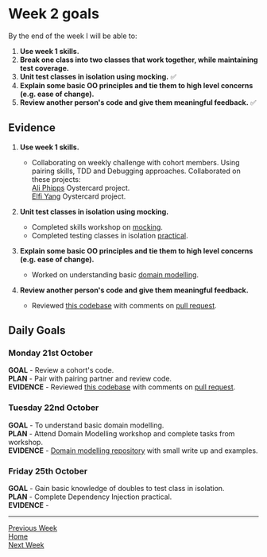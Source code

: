 # Week 2 goals

By the end of the week I will be able to:

1. **Use week 1 skills.**
2. **Break one class into two classes that work together, while maintaining test coverage.**
3. **Unit test classes in isolation using mocking.** :white_check_mark:
4. **Explain some basic OO principles and tie them to high level concerns (e.g. ease of change).**
5. **Review another person's code and give them meaningful feedback.** :white_check_mark:

## Evidence

1. **Use week 1 skills.**

    * Collaborating on weekly challenge with cohort members. Using pairing skills, TDD and Debugging approaches. Collaborated on these projects:    
[Ali Phipps](https://github.com/ali-phipps/oystercard) Oystercard project.    
[Elfi Yang](https://github.com/elfiyang16/oystercard) Oystercard project.

3. **Unit test classes in isolation using mocking.**

    * Completed skills workshop on [mocking](https://github.com/jonesandy/skills-workshops/tree/master/week-2/mocking_2/spec).
    * Completed testing classes in isolation [practical](https://github.com/jonesandy/testing_relationships_between_classes).

4. **Explain some basic OO principles and tie them to high level concerns (e.g. ease of change).**

    * Worked on understanding basic [domain modelling](https://github.com/jonesandy/domain-modelling).

5. **Review another person's code and give them meaningful feedback.**

    * Reviewed [this codebase](https://github.com/fahus/airport_challenge) with comments on [pull request](https://github.com/makersacademy/airport_challenge/pull/1590).

## Daily Goals

### Monday 21st October

**GOAL** - Review a cohort's code.  
**PLAN** - Pair with pairing partner and review code.    
**EVIDENCE** - Reviewed [this codebase](https://github.com/fahus/airport_challenge) with comments on [pull request](https://github.com/makersacademy/airport_challenge/pull/1590).


### Tuesday 22nd October

**GOAL** - To understand basic domain modelling.  
**PLAN** - Attend Domain Modelling workshop and complete tasks from workshop.  
**EVIDENCE** - [Domain modelling repository](https://github.com/jonesandy/domain-modelling) with small write up and examples.

### Friday 25th October

**GOAL** - Gain basic knowledge of doubles to test class in isolation.    
**PLAN** - Complete Dependency Injection practical.    
**EVIDENCE** - 

---
[Previous Week](https://github.com/jonesandy/learning-goals/blob/master/week1/week1.md)    
[Home](https://github.com/jonesandy/learning-goals)    
[Next Week](https://github.com/jonesandy/learning-goals/blob/master/week3/week3.md)  
